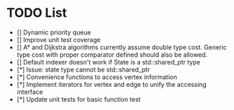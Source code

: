 # TODO List

- [] Dynamic priority queue
- [] Improve unit test coverage
- [] A* and Dijkstra algorithms currently assume double type cost. Generic type cost with proper comparator defined should also be allowed.
- [] Default indexer doesn't work if State is a std::shared_ptr<T> type
- [*] Issue: state type cannot be std::shared_ptr<T>
- [*] Convenience functions to access vertex information
- [*] Implement iterators for vertex and edge to unify the accessing interface
- [*] Update unit tests for basic function test